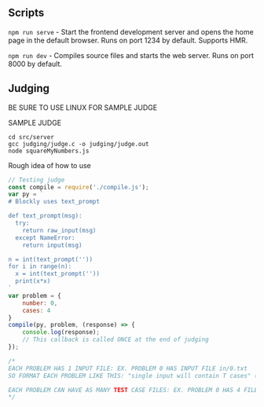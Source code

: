 ## Scripts
`npm run serve` - Start the frontend development server and opens the home page in the default browser. Runs on port 1234 by default. Supports HMR.

`npm run dev` - Compiles source files and starts the web server. Runs on port 8000 by default.

## Judging

BE SURE TO USE LINUX FOR SAMPLE JUDGE

SAMPLE JUDGE
```
cd src/server
gcc judging/judge.c -o judging/judge.out
node squareMyNumbers.js
```

Rough idea of how to use
```js
// Testing judge
const compile = require('./compile.js');
var py = `
# Blockly uses text_prompt

def text_prompt(msg):
  try:
    return raw_input(msg)
  except NameError:
    return input(msg)

n = int(text_prompt(''))
for i in range(n):
  x = int(text_prompt(''))
  print(x*x)
`
var problem = {
    number: 0,
    cases: 4
}
compile(py, problem, (response) => {
    console.log(response);
    // This callback is called ONCE at the end of judging
});

/*
EACH PROBLEM HAS 1 INPUT FILE: EX. PROBLEM 0 HAS INPUT FILE in/0.txt
SO FORMAT EACH PROBLEM LIKE THIS: "single input will contain T cases" (ie. in program have to loop T times)

EACH PROBLEM CAN HAVE AS MANY TEST CASE FILES: EX. PROBLEM 0 HAS 4 FILES IN test/0/1.txt, ..., test/0/4.txt
*/
```